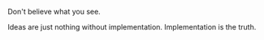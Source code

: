 Don't believe what you see.

Ideas are just nothing without implementation. Implementation is the truth.
